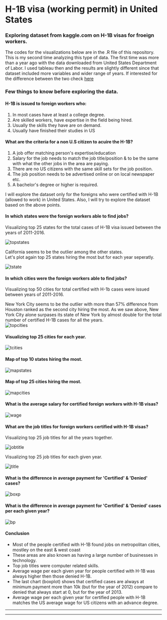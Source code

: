 # H-1B visa (working permit) in United States

### Exploring dataset from kaggle.com on H-1B visas for froeign workers. 

The codes for the visualizations below are in the .R file of this repository. This is my second time analyzing this type of data. The first time was more than a year ago with the data downloaded from United States Department of Labor. I used tableau then and the results are slightly different since that dataset included more variables and wider range of years. If interested for the difference between the two check [here](https://public.tableau.com/profile/elton.islamaj#!/vizhome/WhichforeignsareallowedtoworkinU_S_/Story1)  

### Few things to know before exploring the data.

#### H-1B is issued to foreign workers who:

1. In most cases have at least a college degree.
2. Are skilled workers, have expertise in the field being hired. 
3. Usually the skills they have are on demand.
4. Usually have finished their studies in US  

#### What are the criteria for a non U.S citizen to acuire the H-1B?

1. A job offer matching person's expertise/education
2. Salary for the job needs to match the job title/position & to be the same with what the other jobs in the area are paying.
3. There are no US citizens with the same skill sets for the job position.
4. The job position needs to be advertised online or on local newspaper etc.
5. A bachelor's degree or higher is required.   

I will explore the dataset only for the foreigns who were certified with H-1B (allowed to work) in United States. Also, I will try to explore the dataset based on the above points. 


#### In which states were the foreign workers able to find jobs?

Visualizing top 25 states for the total cases of H-1B visa issued between the years of 2011-2016.   

![topstates](https://cloud.githubusercontent.com/assets/22155935/24691368/086ddbba-19a1-11e7-90b8-7e9ad3552583.png)  

California seems to be the outlier among the other states.   
Let's plot again top 25 states hiring the most but for each year seperatly.  

![tstate](https://cloud.githubusercontent.com/assets/22155935/24711386/d3520e2c-19ed-11e7-8f8f-abc1beaf2eea.png)  


#### In which cities were the foreign workers able to find jobs?

Visualizing top 50 cities for total certified with H-1b cases were issued between years of 2011-2016.  

New York City seems to be the outlier with more than 57% difference from Houston ranked as the second city hiring the most. As we saw above, New York City alone surpases its state of New York by almost double for the total number of certified H-1B cases for all the years.  
![topcities](https://cloud.githubusercontent.com/assets/22155935/24691375/157dfd62-19a1-11e7-98ee-8fca2ace652b.png)  

#### Visualizing top 25 cities for each year.  

![tcities](https://cloud.githubusercontent.com/assets/22155935/24691399/3ead3478-19a1-11e7-91cd-cebbc0d3c9ea.png)  

#### Map of top 10 states hiring the most.  


![mapstates](https://cloud.githubusercontent.com/assets/22155935/24691411/490c85cc-19a1-11e7-88be-6671c18e0b34.png)  

#### Map of top 25 cities hiring the most.  

![mapcities](https://cloud.githubusercontent.com/assets/22155935/24691421/580c836a-19a1-11e7-9485-3dc7ea9c71dd.png)  

#### What is the average salary for certified foreign workers with H-1B visas?  


![wage](https://cloud.githubusercontent.com/assets/22155935/24691433/6792d668-19a1-11e7-92ff-2ee41df139b6.png)  

#### What are the job titles for foreign workers certified with H-1B visas?  

Visualizing top 25 job titles for all the years together.  

![jobtitle](https://cloud.githubusercontent.com/assets/22155935/24691451/7c327af6-19a1-11e7-9078-9c8f92031dcf.png)  

Visualizing top 25 job titles for each given year.  

![jtitle](https://cloud.githubusercontent.com/assets/22155935/24691457/83608a0c-19a1-11e7-9e49-bc7cdf1f6267.png)  

#### What is the difference in average payment for 'Certified' & 'Denied' cases?  

![boxp](https://cloud.githubusercontent.com/assets/22155935/24691461/8b75e21e-19a1-11e7-965f-26e4cb95ae41.png)  


#### What is the difference in average payment for 'Certified' & 'Denied' cases per each given year?  

![bp](https://cloud.githubusercontent.com/assets/22155935/24691465/91b157e4-19a1-11e7-99c1-9d0dbcb4ccdf.png)  

#### Conclusion

* Most of the people certified with H-1B found jobs on metropolitan cities, mostley on the east & west coast
* These areas are also known as having a large number of businesses in technology.
* Top job titles were computer related skills. 
* Average wage per each given year for people certified with H-1B was always higher then those denied H-1B. 
* The last chart (boxplot) shows that certified cases are always at minimum payment more than 10k (but for the year of 2012) compare to denied that always start at 0, but for the year of 2013. 
* Average wage per each given year for certified people with H-1B matches the US average wage for US citizens with an advance degree.  

---

---

